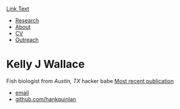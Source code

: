 <html>
<body>
<title>Kelly J Wallae, a literal fish</title>
<!-- link to main stylesheet -->
<link rel="stylesheet" type="text/css" href="/css/main.css">
</body>
  
  [Link Text](https://www.researchgate.net/profile/Kelly_Wallace2)
  
<nav>
    		<ul>
        		<li><a href="/">Research</a></li>
	        	<li><a href="/about">About</a></li>
        		<li><a href="/cv">CV</a></li>
        		<li><a href="/blog">Outreach</a></li>
    		</ul>
		</nav>
		<div class="container">
    		<div class="blurb">
        		<h1>Kelly J Wallace</h1>
				<p>Fish biologist from <em>Austin, TX</em> hacker babe <a href="/about">Most recent publication</a></p>
    		</div><!-- /.blurb -->
		</div><!-- /.container -->
		<footer>
    		<ul>
        		<li><a href="mailto:kwallace@utexas.edu">email</a></li>
        		<li><a href="https://github.com/hankquinlan">github.com/hankquinlan</a></li>
			</ul>
		</footer>
  
</html>
